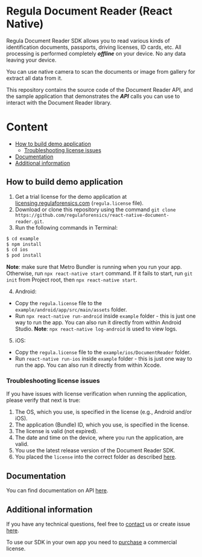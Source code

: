 #  Regula Document Reader (React Native)
Regula Document Reader SDK allows you to read various kinds of identification documents, passports, driving licenses, ID cards, etc. All processing is performed completely _**offline**_ on your device. No any data leaving your device.

You can use native camera to scan the documents or image from gallery for extract all data from it.

This repository contains the source code of the Document Reader API, and the sample application that demonstrates the _**API**_ calls you can use to interact with the Document Reader library.

# Content
* [How to build demo application](#how-to-build-demo-application)
    * [Troubleshooting license issues](#troubleshooting-license-issues)
* [Documentation](#documentation)
* [Additional information](#additional-information)

## How to build demo application
1. Get a trial license for the demo application at [licensing.regulaforensics.com](https://licensing.regulaforensics.com/) (`regula.license` file).
2. Download or clone this repository using the command `git clone https://github.com/regulaforensics/react-native-document-reader.git`.
3. Run the following commands in Terminal:
```bash
$ cd example
$ npm install
$ cd ios
$ pod install
```

**Note**: make sure that Metro Bundler is running when you run your app. Otherwise, run `npx react-native start` command. If it fails to start, run `git init` from Project root, then `npx react-native start`.

4. Android:
  * Copy the `regula.license` file to the `example/android/app/src/main/assets` folder.
  * Run `npx react-native run-android` inside `example` folder - this is just one way to run the app. You can also run it directly from within Android Studio. **Note**: `npx react-native log-android` is used to view logs.

5. iOS:
  * Copy the `regula.license` file to the `example/ios/DocumentReader` folder.
  * Run `react-native run-ios` inside `example` folder - this is just one way to run the app. You can also run it directly from within Xcode.

### Troubleshooting license issues
If you have issues with license verification when running the application, please verify that next is true:
1.  The OS, which you use, is specified in the license (e.g., Android and/or iOS).
2.  The application (Bundle) ID, which you use, is specified in the license.
3. The license is valid (not expired).
4. The date and time on the device, where you run the application, are valid.
5. You use the latest release version of the Document Reader SDK.
6. You placed the  `license` into the correct folder as described [here](#how-to-build-demo-application).

## Documentation
You can find documentation on API [here](https://docs.regulaforensics.com/react-native).

## Additional information
If you have any technical questions, feel free to [contact](mailto:react.support@regulaforensics.com) us or create issue [here](https://github.com/regulaforensics/react-native-document-reader/issues).

To use our SDK in your own app you need to [purchase](https://pipedrivewebforms.com/form/394a3706041290a04fbd0d18e7d7810f1841159) a commercial license.
